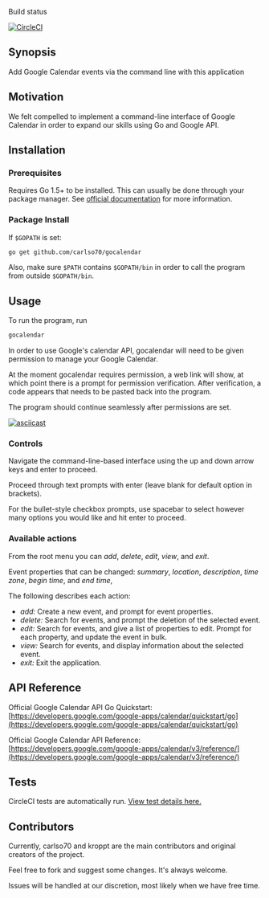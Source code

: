 Build status

[![CircleCI](https://circleci.com/gh/carlso70/gocalendar.svg?style=shield)](https://circleci.com/gh/carlso70/gocalendar)

## Synopsis

Add Google Calendar events via the command line with this application

## Motivation

We felt compelled to implement a command-line interface of Google Calendar in order to expand our skills using Go and Google API.

## Installation

### Prerequisites
Requires Go 1.5+ to be installed. This can usually be done through your package manager. See [official documentation](https://golang.org/doc/install) for more information.

### Package Install
If `$GOPATH` is set:

```bash
go get github.com/carlso70/gocalendar
```

Also, make sure `$PATH` contains `$GOPATH/bin` in order to call the program from outside `$GOPATH/bin`.

## Usage

To run the program, run
```bash
gocalendar
```

In order to use Google's calendar API, gocalendar will need to be given permission to manage your Google Calendar.

At the moment gocalendar requires permission, a web link will show, at which point there is a prompt for permission verification. After verification, a code appears that needs to be pasted back into the program.

The program should continue seamlessly after permissions are set.

[![asciicast](https://asciinema.org/a/131752.png)](https://asciinema.org/a/131752?autoplay=1&speed=2)

### Controls

Navigate the command-line-based interface using the up and down arrow keys and enter to proceed.

Proceed through text prompts with enter (leave blank for default option in brackets).

For the bullet-style checkbox prompts, use spacebar to select however many options you would like and hit enter to proceed.

### Available actions

From the root menu you can _add_, _delete_, _edit_, _view_, and _exit_.

Event properties that can be changed: _summary_, _location_, _description_, _time zone_, _begin time_, and _end time_, 

The following describes each action:

- _add:_ Create a new event, and prompt for event properties.
- _delete:_ Search for events, and prompt the deletion of the selected event.
- _edit:_ Search for events, and give a list of properties to edit. Prompt for each property, and update the event in bulk.
- _view:_ Search for events, and display information about the selected event.
- _exit:_ Exit the application.

## API Reference

Official Google Calendar API Go Quickstart: [https://developers.google.com/google-apps/calendar/quickstart/go](https://developers.google.com/google-apps/calendar/quickstart/go)

Official Google Calendar API Reference: [https://developers.google.com/google-apps/calendar/v3/reference/](https://developers.google.com/google-apps/calendar/v3/reference/)

## Tests

CircleCI tests are automatically run. [View test details here.](https://circleci.com/gh/carlso70/gocalendar)

## Contributors

Currently, carlso70 and kroppt are the main contributors and original creators of the project.

Feel free to fork and suggest some changes. It's always welcome.

Issues will be handled at our discretion, most likely when we have free time.

